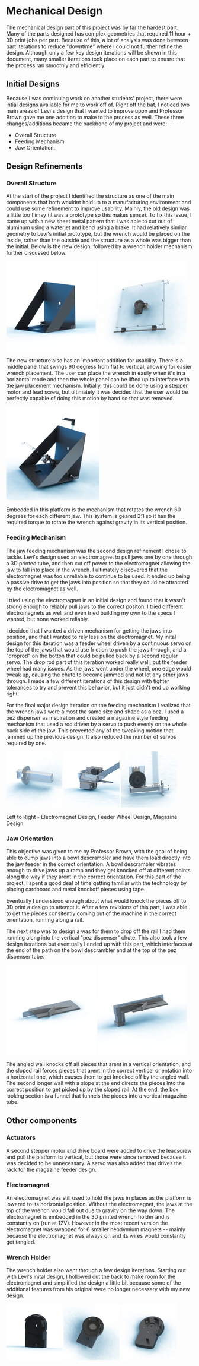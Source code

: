 # Mechanical Design
The mechanical design part of this project was by far the hardest part. Many of the parts designed has complex geometries that required 11 hour + 3D print jobs per part. Because of this, a lot of analysis was done between part iterations to reduce "downtime" where I could not further refine the design. Although only a few key design iterations will be shown in this document, many smaller iterations took place on each part to enusre that the process ran smoothly and efficiently. 

## Initial Designs
Because I was continuing work on another students' project, there were intial designs available for me to work off of. Right off the bat, I noticed two main areas of Levi's design that I wanted to improve upon and Professor Brown gave me one addition to make to the process as well. These three changes/additions became the backbone of my project and were:

- Overall Structure
- Feeding Mechanism
- Jaw Orientation.

## Design Refinements
### Overall Structure
At the start of the project I identified the structure as one of the main components that both wouldnt hold up to a manufacturing environment and could use some refinement to improve usability. Mainly, the old design was a little too flimsy (it was a prototype so this makes sense). To fix this issue, I came up with a new sheet metal pattern that I was able to cut out of aluminum using a waterjet and bend using a brake. It had relatively similar geometry to Levi's initial prototype, but the wrench would be placed on the inside, rather than the outside and the structure as a whole was bigger than the initial. Below is the new design, followed by a wrench holder mechanism further discussed below.

<p float="left">
  <img src="../media/MainBodyRender.png" width=48% />
  <img src="../media/WrenchPlateRenderBack.png" width=48% /> 
</p>

The new structure also has an important addition for usability. There is a middle panel that swings 90 degress from flat to vertical, allowing for easier wrench placement. The user can place the wrench in easily when it's in a horizontal mode and then the whole panel can be lifted up to interface with the jaw placement mechanism. Initially, this could be done using a stepper motor and lead screw, but ultimately it was decided that the user would be perfectly capable of doing this motion by hand so that was removed.

<p float="left">
  <img src="../media/MainAssemRender.png" padding-left=25% width=50% />
</p>

Embedded in this platform is the mechanism that rotates the wrench 60 degrees for each different jaw. This system is geared 2:1 so it has the required torque to rotate the wrench against gravity in its vertical position. 

### Feeding Mechanism
The jaw feeding mechanism was the second design refinement I chose to tackle. Levi's design used an electromagnet to pull jaws one by one through a 3D printed tube, and then cut off power to the electromagnet allowing the jaw to fall into place in the wrench. I ultimately discovered that the electromagnet was too unreliable to continue to be used. It ended up being a passive drive to get the jaws into position so that they could be attracted by the electromagnet as well. 

I tried using the electromagnet in an initial design and found that it wasn't strong enough to reliably pull jaws to the correct positon. I tried different electromagnets as well and even tried building my own to the specs I wanted, but none worked reliably. 

I decided that I wanted a driven mechanism for getting the jaws into position, and that I wanted to rely less on the electromagnet. My inital design for this iteration was a feeder wheel driven by a continuous servo on the top of the jaws that would use friction to push the jaws through, and a "droprod" on the botton that could be pulled back by a second regular servo. The drop rod part of this iteration worked really well, but the feeder wheel had many issues. As the jaws went under the wheel, one edge would tweak up, causing the chute to become jammed and not let any other jaws through. I made a few different iterations of this design with tighter tolerances to try and prevent this behavior, but it just didn't end up working right.

For the final major design iteration on the feeding mechanism I realized that the wrench jaws were almost the same size and shape as a pez. I used a pez dispenser as inspiration and created a magazine style feeding mechanism that used a rod driven by a servo to push evenly on the whole back side of the jaw. This prevented any of the tweaking motion that jammed up the previous design. It also reduced the number of servos required by one. 

<p float="left">
  <img src="../media/FeederAssemV1Render.png" width=30% />
  <img src="../media/FeederAssemV2Render.png" width=30% /> 
  <img src="../media/FeederAssemV3Close.png" width=30% /> 
</p>
Left to Right - Electromagnet Design, Feeder Wheel Design, Magazine Design

### Jaw Orientation
This objective was given to me by Professor Brown, with the goal of being able to dump jaws into a bowl descrambler and have them load directly into the jaw feeder in the correct orientation. A bowl descrambler vibrates enough to drive jaws up a ramp and they get knocked off at different points along the way if they arent in the correct orientation. For this part of the project, I spent a good deal of time getting familiar with the technology by placing cardboard and metal knockoff pieces using tape. 

Eventually I understood enough about what would knock the pieces off to 3D print a design to attempt it. After a few revisions of this part, I was able to get the pieces consitently coming out of the machine in the correct orientation, running along a rail.

The next step was to design a was for them to drop off the rail I had them running along into the vertical "pez dispenser" chute. This also took a few design iterations but eventually I ended up with this part, which interfaces at the end of the path on the bowl descrambler and at the top of the pez dispenser tube.

<p float="left">
    <img src="../media/RampSortV1Render.png" width=48% />
  <img src="../media/RampSortV2Render.png" width=48% />
</p>

The angled wall knocks off all pieces that arent in a vertical orientation, and the sloped rail forces pieces that arent in the correct vertical orientation into a horizontal one, which causes them to get knocked off by the angled wall. The second longer wall with a slope at the end directs the pieces into the correct position to get picked up by the sloped rail. At the end, the box looking section is a funnel that funnels the pieces into a vertical magazine tube.

## Other components

### Actuators
A second stepper motor and drive board were added to drive the leadscrew and pull the platform to vertical, but those were since removed because it was decided to be unnecessary. A servo was also added that drives the rack for the magazine feeder design. 

### Electromagnet
An electromagnet was still used to hold the jaws in places as the platform is lowered to its horizontal position. Without the electromagnet, the jaws at the top of the wrench would fall out due to gravity on the way down. The electromagnet is embedded in the 3D printed wrench holder and is constantly on (run at 12V). However in the most recent version the electromagnet was swapped for 6 smaller neodymium magnets -- mainly because the electromagnet was always on and its wires would constantly get tangled.

### Wrench Holder
The wrench holder also went through a few design iterations. Starting out with Levi's inital design, I hollowed out the back to make room for the electromagnet and simplified the design a little bit because some of the additional features from his original were no longer necessary with my new design. 

<p float="left">
  <img src="../media/LeviHolderRender.png" width=30% />
  <img src="../media/HolderRenderV2.png" width=30% /> 
  <img src="../media/HolderRenderV3.png" width=30% /> 
</p>



